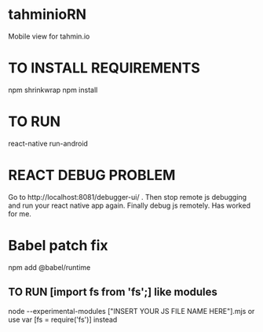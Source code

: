 # tahminioRN
Mobile view for tahmin.io

# TO INSTALL REQUIREMENTS
npm shrinkwrap
npm install

# TO RUN
react-native run-android

# REACT DEBUG PROBLEM
Go to http://localhost:8081/debugger-ui/ . Then stop remote js debugging and run your react native app again. Finally debug js remotely. Has worked for me.

# Babel patch fix
npm add @babel/runtime

## TO RUN [import fs from 'fs';] like modules 
node --experimental-modules ["INSERT YOUR JS FILE NAME HERE"].mjs
or use var [fs = require('fs')] instead
